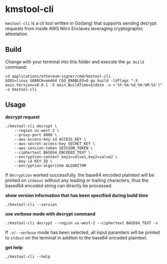 # kmstool-cli

`kmstool-cli` is a cli tool written in Go(lang) that supports sending decrypt
requests from inside AWS Nitro Enclaves leveraging cryptographic attestation.

## Build

Change with your terminal into this folder and execute the `go build` command:

```shell
cd applications/ethereum-signer/cmd/kmstool-cli
GOOS=linux GOARCH=amd64 CGO_ENABLED=0 go build -ldflags "-X main.Version=v0.0.1 -X main.BuildTime=$(date -u +'%Y-%m-%d_%H:%M:%S')" -o kmstool-cli
```

## Usage

**decrypt request**

```shell
./kmstool-cli decrypt \
    --region us-west-2 \
    --proxy-port 8000 \
    --aws-access-key-id ACCESS_KEY \
    --aws-secret-access-key SECRET_KEY \
    --aws-session-token SESSION_TOKEN \
    --ciphertext BASE64_ENCODED_TEXT \
    --encryption-context key1=value1,key2=value2 \
    --key-id KEY_ID \
    --encryption-algorithm ALGORITHM
````

If `decryption` worked successfully, the base64 encoded plaintext will be printed on `stdoout` without any
leading or trailing characters, thus the based64 encoded string can directly be processed.

**show version information that has been specified during build time**

```shell
./kmstool-cli --version
```

**use verbose mode with decrypt command**

```shell
./kmstool-cli decrypt --region us-west-2 --ciphertext BASE64_TEXT -v
```

If `-v/--verbose` mode has been selected, all input paramters will be printed to `stdout` on the terminal in additon
to the base64 encoded plaintext.

**get help**

```shell
./kmstool-cli --help
```
